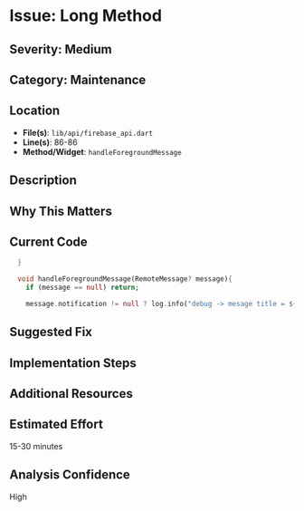 # Issue: Long Method

## Severity: Medium

## Category: Maintenance

## Location
- **File(s)**: `lib/api/firebase_api.dart`
- **Line(s)**: 86-86
- **Method/Widget**: `handleForegroundMessage`

## Description


## Why This Matters


## Current Code
```dart
  }

  void handleForegroundMessage(RemoteMessage? message){
    if (message == null) return;

    message.notification != null ? log.info("debug -> mesage title = ${message.notification?.title}") : null;
```

## Suggested Fix


## Implementation Steps


## Additional Resources


## Estimated Effort
15-30 minutes

## Analysis Confidence
High
